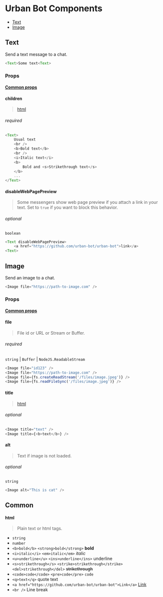 
# Urban Bot Components  

* [Text](#text)
* [Image](#image)
  
## Text
Send a text message to a chat.
```javascript  
<Text>Some text<Text>  
```  
### Props  
#### [Common props](#common-props)
####  children
> [html](#html)
###### required

```javascript  
<Text>    
    Usual text    
    <br />    
    <b>Bold text</b>    
    <br />    
    <i>Italic text</i>    
    <b>    
        Bold and <s>Strikethrough text</s>    
    </b>
    ...
</Text>  
```
#### disableWebPagePreview
> Some messengers show web page preview if you attach a link in your text. Set to `true` if you want to block this behavior.
###### optional
`boolean`
```javascript
<Text disableWebPagePreview>
    <a href="https://github.com/urban-bot/urban-bot">link</a>
<Text>
```
## Image
Send an image to a chat.
```javascript
<Image file="https://path-to-image.com" />
```  
### Props  
#### [Common props](#common-props)
#### file
> File id or URL or Stream or Buffer.
###### required
`string` | `Buffer` | `NodeJS.ReadableStream`
```javascript
<Image file="id123" />
<Image file="https://path-to-image.com" />
<Image file={fs.createReadStream('/files/image.jpeg')} />
<Image file={fs.readFileSync('/files/image.jpeg')} />
```
#### title
> [html](#html)
###### optional
```javascript
<Image title="text" />
<Image title={<b>text</b>} />
```
#### alt
> Text if image is not loaded.
###### optional
`string`
```javascript
<Image alt="This is cat" />
```
## Common

#### html
> Plain text or html tags.

* `string`  
* `number`  
* `<b>bold</b>` `<strong>bold</strong>`  **bold**
* `<i>italic</i>` `<em>italic</em>`  *italic*  
* `<u>underline</u>` `<ins>underline</ins>`  underline
* `<s>strikethrough</s>` `<strike>strikethrough</strike>` `<del>strikethrough</del>`   ~~strikethrough~~  
* `<code>code</code>` `<pre>code</pre>` `code`  
* `<q>text</q>`  quote text
* `<a href="https://github.com/urban-bot/urban-bot">Link</a>`  [Link](https://github.com/urban-bot/urban-bot)  
* `<br />`  Line break  
